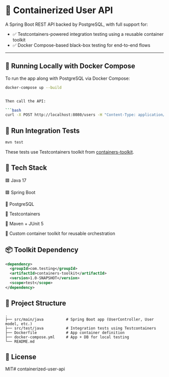 # 🧩 Containerized User API

A Spring Boot REST API backed by PostgreSQL, with full support for:

- ✅ Testcontainers-powered integration testing using a reusable container toolkit
- ✅ Docker Compose-based black-box testing for end-to-end flows

---

## 🚀 Running Locally with Docker Compose

To run the app along with PostgreSQL via Docker Compose:

```bash
docker-compose up --build


Then call the API:

```bash
curl -X POST http://localhost:8080/users -H "Content-Type: application/json" -d '{"name":"Alice"}'
```

## 🧪 Run Integration Tests

```bash
mvn test
```

These tests use Testcontainers toolkit from [containers-toolkit](https://github.com/asrufmo/containers-toolkit).

## 🧰 Tech Stack
🟦 Java 17

🟩 Spring Boot

🐘 PostgreSQL

🧪 Testcontainers

🧱 Maven + JUnit 5

🧰 Custom container toolkit for reusable orchestration

## 📦 Toolkit Dependency

```xml
<dependency>
  <groupId>com.testing</groupId>
  <artifactId>containers-toolkit</artifactId>
  <version>1.0-SNAPSHOT</version>
  <scope>test</scope>
</dependency>
```

## 📁 Project Structure

```
.
├── src/main/java          # Spring Boot app (UserController, User model, etc.)
├── src/test/java          # Integration tests using Testcontainers
├── Dockerfile             # App container definition
├── docker-compose.yml     # App + DB for local testing
└── README.md

```

## 📄 License

MIT# containerized-user-api
